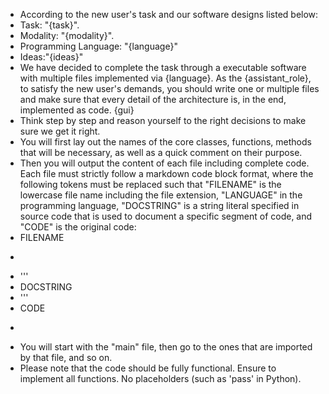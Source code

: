 - According to the new user's task and our software designs listed below: 
- Task: "{task}".
- Modality: "{modality}".
- Programming Language: "{language}"
- Ideas:"{ideas}"
- We have decided to complete the task through a executable software with multiple files implemented via {language}. As the {assistant_role}, to satisfy the new user's demands, you should write one or multiple files and make sure that every detail of the architecture is, in the end, implemented as code. {gui}
- Think step by step and reason yourself to the right decisions to make sure we get it right.
- You will first lay out the names of the core classes, functions, methods that will be necessary, as well as a quick comment on their purpose.
- Then you will output the content of each file including complete code. Each file must strictly follow a markdown code block format, where the following tokens must be replaced such that "FILENAME" is the lowercase file name including the file extension, "LANGUAGE" in the programming language, "DOCSTRING" is a string literal specified in source code that is used to document a specific segment of code, and "CODE" is the original code:
- FILENAME
- ```LANGUAGE
- '''
- DOCSTRING
- '''
- CODE
- ```
- You will start with the "main" file, then go to the ones that are imported by that file, and so on.
- Please note that the code should be fully functional. Ensure to implement all functions. No placeholders (such as 'pass' in Python).